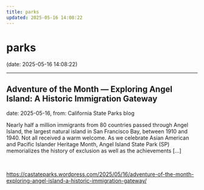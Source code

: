 ```yaml
---
title: parks
updated: 2025-05-16 14:08:22
---
```


# parks

(date: 2025-05-16 14:08:22)

---

## Adventure of the Month — Exploring Angel Island: A Historic Immigration Gateway

date: 2025-05-16, from: California State Parks blog

Nearly half a million immigrants from 80 countries passed through Angel Island, the largest natural island in San Francisco Bay, between 1910 and 1940. Not all received a warm welcome. As we celebrate Asian American and Pacific Islander Heritage Month, Angel Island State Park (SP) memorializes the history of exclusion as well as the achievements [&#8230;] 

<br> 

<https://castateparks.wordpress.com/2025/05/16/adventure-of-the-month-exploring-angel-island-a-historic-immigration-gateway/>

